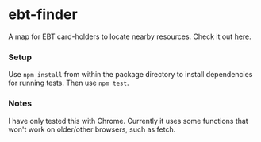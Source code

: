 # ebt-finder
A map for EBT card-holders to locate nearby resources. Check it out [here][1].

### Setup

Use `npm install` from within the package directory to install dependencies for running tests. Then use `npm test`.

### Notes

I have only tested this with Chrome. Currently it uses some functions that won't work on older/other browsers, such as fetch.

[1]: https://rebfrank.github.io/ebt-finder/
